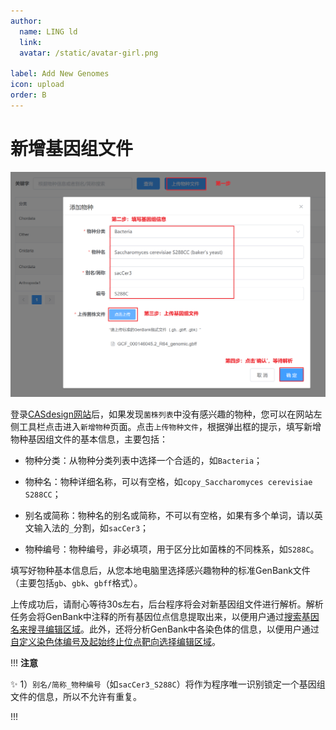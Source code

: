 ```yaml
---
author:
  name: LING ld
  link: 
  avatar: /static/avatar-girl.png

label: Add New Genomes
icon: upload
order: B
---
```


# 新增基因组文件

![](../static/add-new-genomes.png)

登录[CASdesign网站](http://124.71.187.96:8081/)后，如果发现`菌株列表`中没有感兴趣的物种，您可以在网站左侧工具栏点击进入`新增物种`页面。点击`上传物种文件`，根据弹出框的提示，填写新增物种基因组文件的基本信息，主要包括：

* 物种分类：从物种分类列表中选择一个合适的，如`Bacteria`；

* 物种名：物种详细名称，可以有空格，如`copy_Saccharomyces cerevisiae S288CC`；

* 别名或简称：物种名的别名或简称，不可以有空格，如果有多个单词，请以英文输入法的`_`分割，如`sacCer3`；

* 物种编号：物种编号，非必填项，用于区分比如菌株的不同株系，如`S288C`。

填写好物种基本信息后，从您本地电脑里选择感兴趣物种的标准GenBank文件（主要包括`gb`、`gbk`、`gbff`格式）。

上传成功后，请耐心等待30s左右，后台程序将会对新基因组文件进行解析。解析任务会将GenBank中注释的所有基因位点信息提取出来，以便用户通过[搜索基因名来搜寻编辑区域](/instruction/select-targets/#targrt-genes)。此外，还将分析GenBank中各染色体的信息，以便用户通过[自定义染色体编号及起始终止位点靶向选择编辑区域](/instruction/select-targets/#target-genomic-regions)。

!!! **注意**

:sparkles: 1）`别名/简称_物种编号`（如`sacCer3_S288C`）将作为程序唯一识别锁定一个基因组文件的信息，所以不允许有重复。

!!!